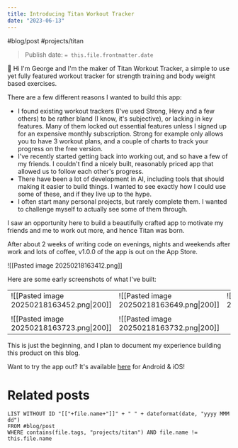 ```yaml
---
title: Introducing Titan Workout Tracker
date: "2023-06-13"
---
```

#blog/post #projects/titan

> Publish date: `= this.file.frontmatter.date`

👋 Hi I'm George and I'm the maker of Titan Workout Tracker, a simple to use yet fully featured workout tracker for strength training and body weight based exercises.

There are a few different reasons I wanted to build this app: 

* I found existing workout trackers (I've used Strong, Hevy and a few others) to be rather bland (I know, it's subjective), or lacking in key features. Many of them locked out essential features unless I signed up for an expensive monthly subscription. Strong for example only allows you to have 3 workout plans, and a couple of charts to track your progress on the free version. 
* I've recently started getting back into working out, and so have a few of my friends. I couldn't find a nicely built, reasonably priced app that allowed us to follow each other's progress.
* There have been a lot of development in AI, including tools that should making it easier to build things. I wanted to see exactly how I could use some of these, and if they live up to the hype.
* I often start many personal projects, but rarely complete them. I wanted to challenge myself to actually see some of them through.

I saw an opportunity here to build a beautifully crafted app to motivate my friends and me to work out more, and hence Titan was born. 

After about 2 weeks of writing code on evenings, nights and weekends after work and lots of coffee, v1.0.0 of the app is out on the App Store.

![[Pasted image 20250218163412.png]]

Here are some early screenshots of what I've built:

|                                           |                                           |                                           |
| ----------------------------------------- | ----------------------------------------- | ----------------------------------------- |
| ![[Pasted image 20250218163452.png\|200]] | ![[Pasted image 20250218163649.png\|200]] | ![[Pasted image 20250218163704.png\|200]] |
|                                           |                                           |                                           |
| ![[Pasted image 20250218163723.png\|200]] | ![[Pasted image 20250218163732.png\|200]] |                                           |

This is just the beginning, and I plan to document my experience building this product on this blog. 

Want to try the app out? It's available [here](https://titangymapp.com) for Android & iOS!

# Related posts
```dataview
LIST WITHOUT ID "[["+file.name+"]]" + " " + dateformat(date, "yyyy MMM dd")
FROM #blog/post
WHERE contains(file.tags, "projects/titan") AND file.name != this.file.name
```

